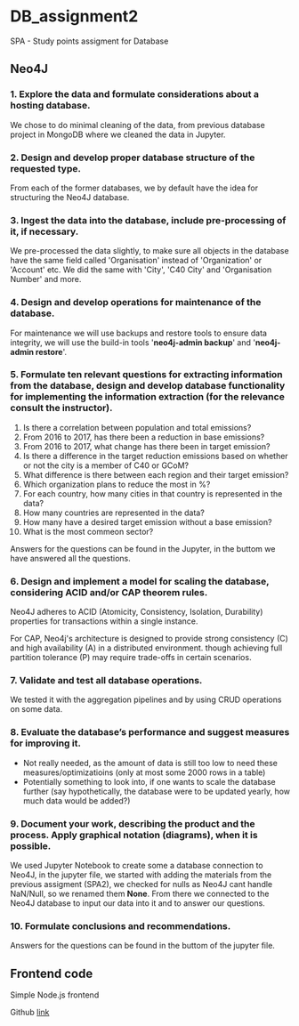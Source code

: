 # DB_assignment2
SPA - Study points assigment for Database

## Neo4J

### 1. Explore the data and formulate considerations about a hosting database.
We chose to do minimal cleaning of the data, from previous database project in MongoDB where we cleaned the data in Jupyter. 

### 2. Design and develop proper database structure of the requested type.
From each of the former databases, we by default have the idea for structuring the Neo4J database. 


### 3. Ingest the data into the database, include pre-processing of it, if necessary.
We pre-processed the data slightly, to make sure all objects in the database have the same field called 'Organisation' instead of 'Organization' or 'Account' etc. We did the same with 'City', 'C40 City' and 'Organisation Number' and more. 

### 4. Design and develop operations for maintenance of the database.
For maintenance we will use backups and restore tools to ensure data integrity, we will use the build-in tools '**neo4j-admin backup**' and '**neo4j-admin restore**'.

### 5. Formulate ten relevant questions for extracting information from the database, design and develop database functionality for implementing the information extraction (for the relevance consult the instructor).
1. Is there a correlation between population and total emissions?
2. From 2016 to 2017, has there been a reduction in base emissions?
3. From 2016 to 2017, what change has there been in target emission?
4. Is there a difference in the target reduction emissions based on whether or not the city is a member of C40 or GCoM?
5. What difference is there between each region and their target emission?
6. Which organization plans to reduce the most in %?
7. For each country, how many cities in that country is represented in the data?
8. How many countries are represented in the data?
9. How many have a desired target emission without a base emission?
10. What is the most commeon sector?

Answers for the questions can be found in the Jupyter, in the buttom we have answered all the questions.


### 6. Design and implement a model for scaling the database, considering ACID and/or CAP theorem rules.
Neo4J adheres to ACID (Atomicity, Consistency, Isolation, Durability) properties for transactions within a single instance. 

For CAP, Neo4j's architecture is designed to provide strong consistency (C) and high availability (A) in a distributed environment. though achieving full partition tolerance (P) may require trade-offs in certain scenarios.

### 7. Validate and test all database operations.
We tested it with the aggregation pipelines and by using CRUD operations on some data.

### 8. Evaluate the database’s performance and suggest measures for improving it.
* Not really needed, as the amount of data is still too low to need these measures/optimizatioins (only at most some 2000 rows in a table)
* Potentially something to look into, if one wants to scale the database further (say hypothetically, the database were to be updated yearly, how much data would be added?)


### 9. Document your work, describing the product and the process. Apply graphical notation (diagrams), when it is possible.
We used Jupyter Notebook to create some a database connection to Neo4J, in the jupyter file, we started with adding the materials from the previous assigment (SPA2), we checked for nulls as Neo4J cant handle NaN/Null, so we renamed them **None**. From there we connected to the Neo4J database to input our data into it and to answer our questions. 

### 10. Formulate conclusions and recommendations.

Answers for the questions can be found in the buttom of the jupyter file.

## Frontend code
Simple Node.js frontend

Github [link](https://github.com/Gruppe-H/db2_frontend)
